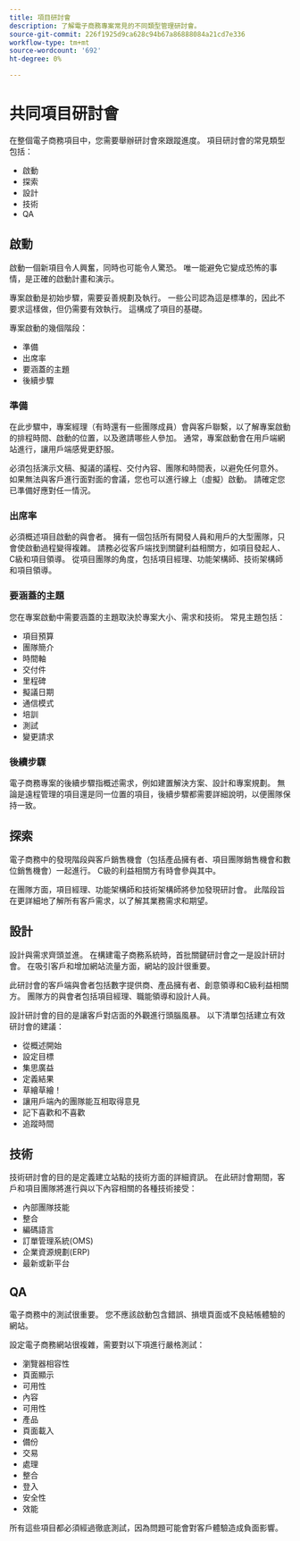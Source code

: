 ```yaml
---
title: 項目研討會
description: 了解電子商務專案常見的不同類型管理研討會。
source-git-commit: 226f1925d9ca628c94b67a86888084a21cd7e336
workflow-type: tm+mt
source-wordcount: '692'
ht-degree: 0%

---
```



# 共同項目研討會

在整個電子商務項目中，您需要舉辦研討會來跟蹤進度。 項目研討會的常見類型包括：

- 啟動
- 探索
- 設計
- 技術
- QA

## 啟動

啟動一個新項目令人興奮，同時也可能令人驚恐。 唯一能避免它變成恐怖的事情，是正確的啟動計畫和演示。

專案啟動是初始步驟，需要妥善規劃及執行。 一些公司認為這是標準的，因此不要求這樣做，但仍需要有效執行。 這構成了項目的基礎。

專案啟動的幾個階段：

- 準備
- 出席率
- 要涵蓋的主題
- 後續步驟

### 準備

在此步驟中，專案經理（有時還有一些團隊成員）會與客戶聯繫，以了解專案啟動的排程時間、啟動的位置，以及邀請哪些人參加。 通常，專案啟動會在用戶端網站進行，讓用戶端感覺更舒服。

必須包括演示文稿、擬議的議程、交付內容、團隊和時間表，以避免任何意外。 如果無法與客戶進行面對面的會議，您也可以進行線上（虛擬）啟動。 請確定您已準備好應對任一情況。

### 出席率

必須概述項目啟動的與會者。 擁有一個包括所有開發人員和用戶的大型團隊，只會使啟動過程變得複雜。 請務必從客戶端找到關鍵利益相關方，如項目發起人、C級和項目領導。 從項目團隊的角度，包括項目經理、功能架構師、技術架構師和項目領導。

### 要涵蓋的主題

您在專案啟動中需要涵蓋的主題取決於專案大小、需求和技術。 常見主題包括：

- 項目預算
- 團隊簡介
- 時間軸
- 交付件
- 里程碑
- 擬議日期
- 通信模式
- 培訓
- 測試
- 變更請求

### 後續步驟

電子商務專案的後續步驟指概述需求，例如建置解決方案、設計和專案規劃。 無論是遠程管理的項目還是同一位置的項目，後續步驟都需要詳細說明，以便團隊保持一致。

## 探索

電子商務中的發現階段與客戶銷售機會（包括產品擁有者、項目團隊銷售機會和數位銷售機會）一起進行。 C級的利益相關方有時會參與其中。

在團隊方面，項目經理、功能架構師和技術架構師將參加發現研討會。 此階段旨在更詳細地了解所有客戶需求，以了解其業務需求和期望。

## 設計

設計與需求齊頭並進。 在構建電子商務系統時，首批關鍵研討會之一是設計研討會。 在吸引客戶和增加網站流量方面，網站的設計很重要。

此研討會的客戶端與會者包括數字提供商、產品擁有者、創意領導和C級利益相關方。 團隊方的與會者包括項目經理、職能領導和設計人員。

設計研討會的目的是讓客戶對店面的外觀進行頭腦風暴。 以下清單包括建立有效研討會的建議：

- 從概述開始
- 設定目標
- 集思廣益
- 定義結果
- 草繪草繪！
- 讓用戶端內的團隊能互相取得意見
- 記下喜歡和不喜歡
- 追蹤時間

## 技術

技術研討會的目的是定義建立站點的技術方面的詳細資訊。 在此研討會期間，客戶和項目團隊將進行與以下內容相關的各種技術接受：

- 內部團隊技能
- 整合
- 編碼語言
- 訂單管理系統(OMS)
- 企業資源規劃(ERP)
- 最新或新平台

## QA

電子商務中的測試很重要。 您不應該啟動包含錯誤、損壞頁面或不良結帳體驗的網站。

設定電子商務網站很複雜，需要對以下項進行嚴格測試：

- 瀏覽器相容性
- 頁面顯示
- 可用性
- 內容
- 可用性
- 產品
- 頁面載入
- 備份
- 交易
- 處理
- 整合
- 登入
- 安全性
- 效能

所有這些項目都必須經過徹底測試，因為問題可能會對客戶體驗造成負面影響。
